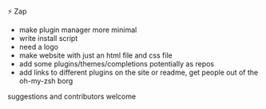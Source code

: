 ⚡ Zap

- make plugin manager more minimal
- write install script
- need a logo
- make website with just an html file and css file
- add some plugins/themes/completions potentially as repos
- add links to different plugins on the site or readme, get people out of the oh-my-zsh borg

suggestions and contributors welcome
